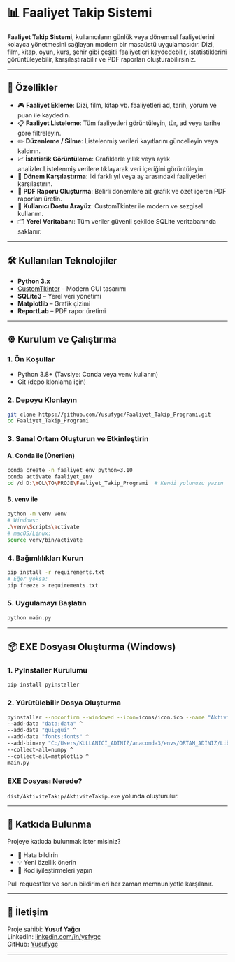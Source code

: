 # 📊 Faaliyet Takip Sistemi

**Faaliyet Takip Sistemi**, kullanıcıların günlük veya dönemsel faaliyetlerini kolayca yönetmesini sağlayan modern bir masaüstü uygulamasıdır. Dizi, film, kitap, oyun, kurs, şehir gibi çeşitli faaliyetleri kaydedebilir, istatistiklerini görüntüleyebilir, karşılaştırabilir ve PDF raporları oluşturabilirsiniz.

---

## 🚀 Özellikler

- 🎮 **Faaliyet Ekleme**: Dizi, film, kitap vb. faaliyetleri ad, tarih, yorum ve puan ile kaydedin.
- 📋 **Faaliyet Listeleme**: Tüm faaliyetleri görüntüleyin, tür, ad veya tarihe göre filtreleyin.
- ✏️ **Düzenleme / Silme**: Listelenmiş verileri kayıtlarını güncelleyin veya kaldırın.
- 📈 **İstatistik Görüntüleme**: Grafiklerle yıllık veya aylık analizler.Listelenmiş verilere tıklayarak veri içeriğini görüntüleyin
- 🔄 **Dönem Karşılaştırma**: İki farklı yıl veya ay arasındaki faaliyetleri karşılaştırın.
- 📄 **PDF Raporu Oluşturma**: Belirli dönemlere ait grafik ve özet içeren PDF raporları üretin.
- 🎨 **Kullanıcı Dostu Arayüz**: CustomTkinter ile modern ve sezgisel kullanım.
- 🗂️ **Yerel Veritabanı**: Tüm veriler güvenli şekilde SQLite veritabanında saklanır.

---

## 🛠️ Kullanılan Teknolojiler

- **Python 3.x**
- [CustomTkinter](https://github.com/TomSchimansky/CustomTkinter) – Modern GUI tasarımı
- **SQLite3** – Yerel veri yönetimi
- **Matplotlib** – Grafik çizimi
- **ReportLab** – PDF rapor üretimi

---

## ⚙️ Kurulum ve Çalıştırma

### 1. Ön Koşullar

- Python 3.8+ (Tavsiye: Conda veya venv kullanın)
- Git (depo klonlama için)

### 2. Depoyu Klonlayın

```bash
git clone https://github.com/Yusufygc/Faaliyet_Takip_Programi.git
cd Faaliyet_Takip_Programi
```

### 3. Sanal Ortam Oluşturun ve Etkinleştirin

#### A. Conda ile (Önerilen)

```bash
conda create -n faaliyet_env python=3.10
conda activate faaliyet_env
cd /d D:\YOL\TO\PROJE\Faaliyet_Takip_Programi  # Kendi yolunuzu yazın
```

#### B. venv ile

```bash
python -m venv venv
# Windows:
.\venv\Scripts\activate
# macOS/Linux:
source venv/bin/activate
```

### 4. Bağımlılıkları Kurun

```bash
pip install -r requirements.txt
# Eğer yoksa:
pip freeze > requirements.txt
```

### 5. Uygulamayı Başlatın

```bash
python main.py
```

---

## 📦 EXE Dosyası Oluşturma (Windows)

### 1. PyInstaller Kurulumu

```bash
pip install pyinstaller
```

### 2. Yürütülebilir Dosya Oluşturma

```bash
pyinstaller --noconfirm --windowed --icon=icons/icon.ico --name "AktiviteTakip" ^
--add-data "data;data" ^
--add-data "gui;gui" ^
--add-data "fonts;fonts" ^
--add-binary "C:/Users/KULLANICI_ADINIZ/anaconda3/envs/ORTAM_ADINIZ/Library/bin/*;." ^
--collect-all=numpy ^
--collect-all=matplotlib ^
main.py
```

### EXE Dosyası Nerede?

`dist/AktiviteTakip/AktiviteTakip.exe` yolunda oluşturulur.

---

## 🤝 Katkıda Bulunma

Projeye katkıda bulunmak ister misiniz?

- 🧾 Hata bildirin
- 💡 Yeni özellik önerin
- 🔧 Kod iyileştirmeleri yapın

Pull request'ler ve sorun bildirimleri her zaman memnuniyetle karşılanır.

---

## 📧 İletişim

Proje sahibi: **Yusuf Yağcı**\
LinkedIn: [linkedin.com/in/ysfygc](https://www.linkedin.com/in/ysfygc/)\
GitHub: [Yusufygc](https://github.com/Yusufygc)

---




